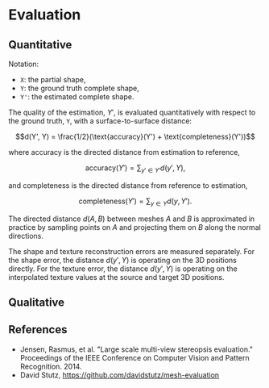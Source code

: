 # Evaluation

## Quantitative

Notation:

- `X`: the partial shape,
- `Y`: the ground truth complete shape,
- `Y'`: the estimated complete shape.

The quality of the estimation, $`Y'`$, is evaluated quantitatively with respect
to the ground truth, `Y`, with a surface-to-surface distance:

```math
d(Y', Y) = \frac{1/2}(\text{accuracy}(Y') + \text{completeness}(Y'))
```

where accuracy is the directed distance from estimation to reference,

```math
\text{accuracy}(Y') = \sum_{y' \in Y'} d(y', Y),
```

and completeness is the directed distance from reference to estimation,

```math
\text{completeness}(Y') = \sum_{y \in Y} d(y, Y').
```

The directed distance $`d(A, B)`$ between meshes $`A`$ and $`B`$ is
approximated in practice by sampling points on $`A`$ and projecting them on
$`B`$ along the normal directions.

The shape and texture reconstruction errors are measured separately.
For the shape error, the distance $`d(y', Y)`$ is operating on the 3D positions
directly.
For the texture error, the distance $`d(y', Y)`$ is operating on the
interpolated texture values at the source and target 3D positions.


## Qualitative


## References

- Jensen, Rasmus, et al.
  "Large scale multi-view stereopsis evaluation."
  Proceedings of the IEEE Conference on Computer Vision and Pattern
  Recognition.
  2014.
- David Stutz, https://github.com/davidstutz/mesh-evaluation
